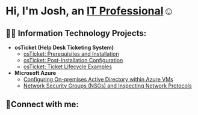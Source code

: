 <h1>Hi, I'm Josh, an <a href="https://linkedin.com/in/anthonymdiaz">IT Professional</a>☺</h1>

<h2>👨‍💻 Information Technology Projects:</h2>

- <b>osTicket (Help Desk Ticketing System)</b>
  - [osTicket: Prerequisites and Installation](https://github.com/anthonymdiaz/osticket-prereqs)
  - [osTicket: Post-Installation Configuration](https://github.com/anthonymdiaz/post-install-config)
  - [osTicket: Ticket Lifecycle Examples](https://github.com/anthonymdiaz/ticket-lifecycle)
- <b>Microsoft Azure</b>
  - [Configuring On-premises Active Directory within Azure VMs](https://github.com/anthonymdiaz/configure-ad)
  - [Network Security Groups (NSGs) and Inspecting Network Protocols](https://github.com/anthonymdiaz/azure-network-protocols)

<h2>🤳Connect with me:</h2>

[linkedin]: https://linkedin.com/in/anthonymdiaz
